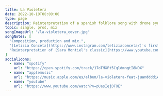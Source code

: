 ```yaml
---
title: La Violetera
date: 2022-10-10T00:00:00
type: page
description: Reinterpretation of a spanish folklore song with drone synths.
topic: single, prod, mix
songImageUrl: "/la-violetera_cover.jpg"
songNotes: [
  "Composition, production and mix.",
  "[Letizia Conceta](https://www.instagram.com/letiziaconceta/)'s first single.",
  "Reinterpretation of [Sara Montiel's classic](https://www.youtube.com/watch?v=I1Rll1KKSB8).",
]
socialIcons:
  - name: "spotify"
    url: "https://open.spotify.com/track/17oTMXPt5CqldmngtI8NDX"
  - name: "applemusic"
    url: "https://music.apple.com/es/album/la-violetera-feat-juanddddiego/1648470972"
  - name: "youtube"
    url: "https://www.youtube.com/watch?v=pUasIejDFOE"
---
```

